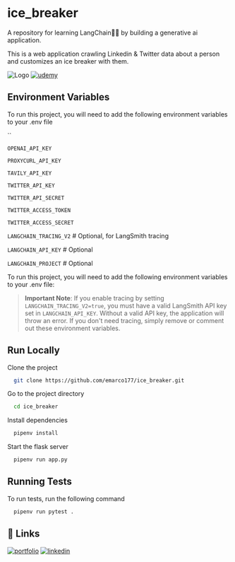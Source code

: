 
# ice_breaker

A repository for learning LangChain🦜🔗  by building a generative ai application.

This is a web application crawling Linkedin & Twitter data about a person and customizes an ice breaker with them.


![Logo](https://github.com/emarco177/ice_breaker/blob/main/static/demo.gif)
[![udemy](https://img.shields.io/badge/LangChain%20Udemy%20Course-Coupon%20%2412.99-brightgreen)](https://www.udemy.com/course/langchain/?referralCode=D981B8213164A3EA91AC)

## Environment Variables

To run this project, you will need to add the following environment variables to your .env file

``

`OPENAI_API_KEY`

`PROXYCURL_API_KEY`

`TAVILY_API_KEY`

`TWITTER_API_KEY`

`TWITTER_API_SECRET`

`TWITTER_ACCESS_TOKEN`

`TWITTER_ACCESS_SECRET`

`LANGCHAIN_TRACING_V2`  # Optional, for LangSmith tracing

`LANGCHAIN_API_KEY` # Optional

`LANGCHAIN_PROJECT` # Optional

To run this project, you will need to add the following environment variables to your .env file:

> **Important Note**: If you enable tracing by setting `LANGCHAIN_TRACING_V2=true`, you must have a valid LangSmith API key set in `LANGCHAIN_API_KEY`. Without a valid API key, the application will throw an error. If you don't need tracing, simply remove or comment out these environment variables.
## Run Locally

Clone the project

```bash
  git clone https://github.com/emarco177/ice_breaker.git
```

Go to the project directory

```bash
  cd ice_breaker
```

Install dependencies

```bash
  pipenv install
```

Start the flask server

```bash
  pipenv run app.py
```


## Running Tests

To run tests, run the following command

```bash
  pipenv run pytest .
```


## 🔗 Links
[![portfolio](https://img.shields.io/badge/my_portfolio-000?style=for-the-badge&logo=ko-fi&logoColor=white)](https://www.udemy.com/course/langchain/?referralCode=D981B8213164A3EA91AC)
[![linkedin](https://img.shields.io/badge/linkedin-0A66C2?style=for-the-badge&logo=linkedin&logoColor=white)](https://www.linkedin.com/in/jawad-amir/)


